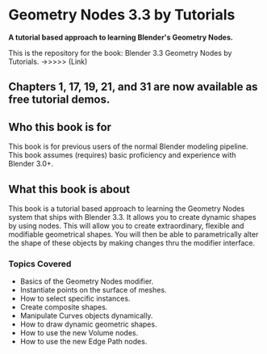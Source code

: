 # Geometry Nodes 3.3 by Tutorials
**A tutorial based approach to learning Blender's Geometry Nodes.**

This is the repository for the book: Blender 3.3 Geometry Nodes by Tutorials.    ->>>>> (Link)
## **Chapters** 1, 17, 19, 21, and 31 are now available as free tutorial demos.

## Who this book is for
This book is for previous users of the normal Blender modeling pipeline. This book assumes (requires) basic proficiency and experience with Blender 3.0+. 

## What this book is about
This book is a tutorial based approach to learning the Geometry Nodes system that ships with Blender 3.3.
It allows you to create dynamic shapes by using nodes. This will allow you to create extraordinary, flexible and modifiable geometrical shapes. You will then be able to parametrically alter the shape of these objects by making changes thru the modifier interface.

### Topics Covered
* Basics of the Geometry Nodes modifier.
* Instantiate points on the surface of meshes.
* How to select specific instances.
* Create composite shapes.
* Manipulate Curves objects dynamically.
* How to draw dynamic geometric shapes.
* How to use the new Volume nodes.
* How to use the new Edge Path nodes.
   
